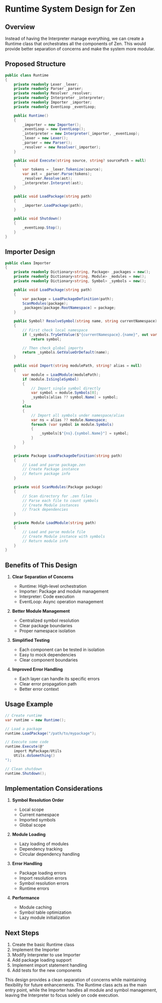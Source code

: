 # Runtime System Design for Zen

## Overview

Instead of having the Interpreter manage everything, we can create a Runtime class that orchestrates all the components of Zen. This would provide better separation of concerns and make the system more modular.

## Proposed Structure

```csharp
public class Runtime
{
    private readonly Lexer _lexer;
    private readonly Parser _parser;
    private readonly Resolver _resolver;
    private readonly Interpreter _interpreter;
    private readonly Importer _importer;
    private readonly EventLoop _eventLoop;

    public Runtime()
    {
        _importer = new Importer();
        _eventLoop = new EventLoop();
        _interpreter = new Interpreter(_importer, _eventLoop);
        _lexer = new Lexer();
        _parser = new Parser();
        _resolver = new Resolver(_importer);
    }

    public void Execute(string source, string? sourcePath = null)
    {
        var tokens = _lexer.Tokenize(source);
        var ast = _parser.Parse(tokens);
        _resolver.Resolve(ast);
        _interpreter.Interpret(ast);
    }

    public void LoadPackage(string path)
    {
        _importer.LoadPackage(path);
    }

    public void Shutdown()
    {
        _eventLoop.Stop();
    }
}
```

## Importer Design

```csharp
public class Importer
{
    private readonly Dictionary<string, Package> _packages = new();
    private readonly Dictionary<string, Module> _modules = new();
    private readonly Dictionary<string, Symbol> _symbols = new();

    public void LoadPackage(string path)
    {
        var package = LoadPackageDefinition(path);
        ScanModules(package);
        _packages[package.RootNamespace] = package;
    }

    public Symbol? ResolveSymbol(string name, string currentNamespace)
    {
        // First check local namespace
        if (_symbols.TryGetValue($"{currentNamespace}.{name}", out var symbol))
            return symbol;

        // Then check global imports
        return _symbols.GetValueOrDefault(name);
    }

    public void Import(string modulePath, string? alias = null)
    {
        var module = LoadModule(modulePath);
        if (module.IsSingleSymbol)
        {
            // Import single symbol directly
            var symbol = module.Symbols[0];
            _symbols[alias ?? symbol.Name] = symbol;
        }
        else
        {
            // Import all symbols under namespace/alias
            var ns = alias ?? module.Namespace;
            foreach (var symbol in module.Symbols)
            {
                _symbols[$"{ns}.{symbol.Name}"] = symbol;
            }
        }
    }

    private Package LoadPackageDefinition(string path)
    {
        // Load and parse package.zen
        // Create Package instance
        // Return package info
    }

    private void ScanModules(Package package)
    {
        // Scan directory for .zen files
        // Parse each file to count symbols
        // Create Module instances
        // Track dependencies
    }

    private Module LoadModule(string path)
    {
        // Load and parse module file
        // Create Module instance with symbols
        // Return module info
    }
}
```

## Benefits of This Design

1. **Clear Separation of Concerns**
   - Runtime: High-level orchestration
   - Importer: Package and module management
   - Interpreter: Code execution
   - EventLoop: Async operation management

2. **Better Module Management**
   - Centralized symbol resolution
   - Clear package boundaries
   - Proper namespace isolation

3. **Simplified Testing**
   - Each component can be tested in isolation
   - Easy to mock dependencies
   - Clear component boundaries

4. **Improved Error Handling**
   - Each layer can handle its specific errors
   - Clear error propagation path
   - Better error context

## Usage Example

```csharp
// Create runtime
var runtime = new Runtime();

// Load a package
runtime.LoadPackage("/path/to/mypackage");

// Execute some code
runtime.Execute(@"
    import MyPackage/Utils
    Utils.doSomething()
");

// Clean shutdown
runtime.Shutdown();
```

## Implementation Considerations

1. **Symbol Resolution Order**
   - Local scope
   - Current namespace
   - Imported symbols
   - Global scope

2. **Module Loading**
   - Lazy loading of modules
   - Dependency tracking
   - Circular dependency handling

3. **Error Handling**
   - Package loading errors
   - Import resolution errors
   - Symbol resolution errors
   - Runtime errors

4. **Performance**
   - Module caching
   - Symbol table optimization
   - Lazy module initialization

## Next Steps

1. Create the basic Runtime class
2. Implement the Importer
3. Modify Interpreter to use Importer
4. Add package loading support
5. Implement import statement handling
6. Add tests for the new components

This design provides a clean separation of concerns while maintaining flexibility for future enhancements. The Runtime class acts as the main entry point, while the Importer handles all module and symbol management, leaving the Interpreter to focus solely on code execution.
